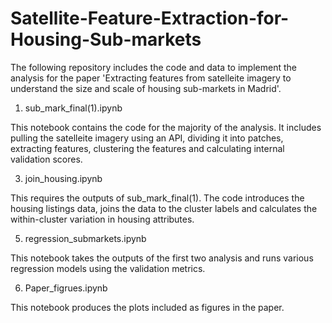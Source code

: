 # Satellite-Feature-Extraction-for-Housing-Sub-markets
The following repository includes the code and data to implement the analysis for the paper 'Extracting features from satelleite imagery to understand the size and scale of housing sub-markets in Madrid'.

1. sub_mark_final(1).ipynb 

This notebook contains the code for the majority of the analysis. It includes pulling the satelleite imagery using an API, dividing it into patches, extracting features, clustering the features and calculating internal validation scores.

3. join_housing.ipynb

This requires the outputs of sub_mark_final(1). The code introduces the housing listings data, joins the data to the cluster labels and calculates the within-cluster variation in housing attributes.

5. regression_submarkets.ipynb

This notebook takes the outputs of the first two analysis and runs various regression models using the validation metrics.

6. Paper_figrues.ipynb

This notebook produces the plots included as figures in the paper.
